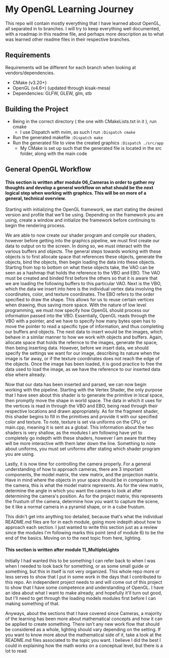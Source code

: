 # My OpenGL Learning Journey
This repo will contain mostly everything that I have learned about OpenGL, all separated in to branches. I will try to keep everything well documented, with a roadmap in this readme file, and perhaps more description as to what was learned other readme files in their respective branches.

## Requirements
Requirements will be different for each branch when looking at vendors/dependencies.

- CMake (v3.20+)
- OpenGL (v4.6+) (updated through kisak-mesa)
- Dependencies: GLFW, GLEW, glm, stb

## Building the Project
- Being in the correct directory ( the one with CMakeLists.txt in it ), run cmake
  - I use Dispatch with nvim, as such I run
`:Dispatch cmake`
- Run the generated makefile
`:Dispatch make`
- Run the generated file to view the created graphics
`:Dispatch ./src/app`
    - My CMake is set up such that the generated file is located in the src folder, along with the main code

## General OpenGL Workflow
#### This section is written after module 06_Cameras in order to gather my thoughts and develop a general workflow on what should be the next logical step when working with graphics. This will be on more of a general, technical overview.

Starting with initializing the OpenGL framework, we start stating the desired version and profile that we'll be using. Depending on the framework you are using, create a window and initialize the framework before continuing to begin the rendering process.

We are able to now create our shader program and compile our shaders, however before getting into the graphics pipeline, we must first create our data to output on to the screen. In doing so, we must interact with the various buffers and objects. The general steps towards working with these objects is to first allocate space that references these objects, generate the objects, bind the objects, then begin loading the data into these objects. Starting from top to bottom on what these objects take, the VAO can be seen as a hashmap that holds the reference to the VBO and EBO. The VAO must be created and binded first before the others so that it is aware that we are loading the following buffers to this particular VAO. Next is the VBO, which the data we insert into here is the individual vertex data involving the coordinates, color, and texture coordinates. The EBO refers to the order specified to draw the shape. This allows for us to reuse certain vertices when drawing, thus saving more space. With the nature of low level programming, we must now specify how OpenGL should process our information passed into the VBO. Essentially, OpenGL reads through the VBO with a pointer, and we have to specify how many bytes open has to move the pointer to read a specific type of information, and thus completing our buffers and objects. The next data to insert would be the images, which behave in a similar manner to how we work with objects and buffers. Again, allocate space that holds the refernce to the images, generate the space, then being inserting data. However, before we insert data, we should specify the settings we want for our image, describing its nature when the image is far away, or if the texture coordinates does not reach the edge of the objects. Once the image has been loaded, it is good practice to free the data used to load the image, as we have the reference to our inserted data else where already.

Now that our data has been inserted and parsed, we can now begin working with the pipeline. Starting with the Vertex Shader, the only purpose that I have seen about this shader is to generate the primitive in local space, then promptly move the shape in world space. The data in which it uses for the vertices is read in through the VBO and EBO, being read through their respective locations and drawn appropriately. As for the fragment shader, this shader begins to fill in the primitives and provide it with our specified color and texture. To note, texture is set via uniforms on the CPU, or main.cpp, meaning it is sent as a global. This information about the two shaders is very shallow, as the modules I am following have yet to completely go indepth with these shaders, however I am aware that they will be more interactive with them later down the line. Something to note about uniforms, you must set uniforms after stating which shader program you are using.

Lastly, it is now time for controlling the camera properly. For a general understanding of how to approach cameras, there are 3 important components, the model matrix, the view matrix, and the projection matrix. Have in mind where the objects in your space should be in comparison to the camera, this is what the model matrix represents. As for the view matrix, determine the angle in which you want the camera to look at after determining the camera's position. As for the project matrix, this represents the frustum of the camera, determine how you want to capture the scene, be it like a normal camera in a pyramid shape, or in a cube frustum.

This didn't get into anything too detailed, because that's what the individual README.md files are for in each module, going more indepth about how to approach each section. I just wanted to write this section just as a review since the modules I'm following marks this point (end of module 6) to be the end of the basics. Moving on to the next topic from here, lighting.

#### This section is written after module 11_MultipleLights
Initially I had wanted this to be something I can refer back to when I was when I needed to look back for something, or as some small guide or something, but this in itself is not very organized. This whole repo more or less serves to show that I put in some work in the days that I contributed to this repo. An independent project needs to and will come out of this project to show that I have some competence and understanding of OpenGL. I have an idea about what I want to make already, and hopefully it'll turn out good, but I'll need to get through the loading models modules first before I can making something of that.

Anyways, about the sections that I have covered since Cameras, a majority of the learning has been more about mathematical concepts and how it can be applied to create something. There isn't any new work flow that should be considered as a whole, lighting should vary depending on the setting. If you want to know more about the mathematical side of it, take a look at the README.md files associated to the topic you want. I believe I did the best I could in explaining how the math works on a conceptual level, but there is a lot to read.
